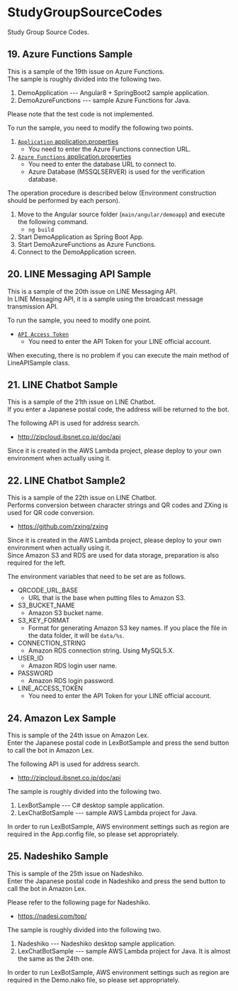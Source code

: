 # StudyGroupSourceCodes
Study Group Source Codes.

## 19. Azure Functions Sample
This is a sample of the 19th issue on Azure Functions.  
The sample is roughly divided into the following two.  
1. DemoApplication --- Angular8 + SpringBoot2 sample application.
2. DemoAzureFunctions --- sample Azure Functions for Java.

Please note that the test code is not implemented.

To run the sample, you need to modify the following two points.  
1. [`Application` application.properties](https://github.com/PUreatioCorp/StudyGroupSourceCodes/blob/master/19_AzureFunctions/DemoApplication/src/main/resources/application.properties)
   - You need to enter the Azure Functions connection URL.
2. [`Azure Functions` application.properties](https://github.com/PUreatioCorp/StudyGroupSourceCodes/blob/master/19_AzureFunctions/DemoAzureFunctions/src/main/resources/application.properties)
   - You need to enter the database URL to connect to.
   - Azure Database (MSSQLSERVER) is used for the verification database.

The operation procedure is described below (Environment construction should be performed by each person).  
1. Move to the Angular source folder (`main/angular/demoapp`) and execute the following command.
   - `ng build`
2. Start DemoApplication as Spring Boot App.
3. Start DemoAzureFunctions as Azure Functions.
4. Connect to the DemoApplication screen.

## 20. LINE Messaging API Sample
This is a sample of the 20th issue on LINE Messaging API.  
In LINE Messaging API, it is a sample using the broadcast message transmission API.

To run the sample, you need to modify one point.
- [`API Access Token`](https://github.com/PUreatioCorp/StudyGroupSourceCodes/blob/a4c4b80b9fab03a761db42cf67fc5ab1620e171b/20_LineMessagingAPISample/src/main/java/com/pureatio/line/api/sample/LineAPISample.java#L28)
  - You need to enter the API Token for your LINE official account.

When executing, there is no problem if you can execute the main method of LineAPISample class.

## 21. LINE Chatbot Sample
This is a sample of the 21th issue on LINE Chatbot.  
If you enter a Japanese postal code, the address will be returned to the bot.

The following API is used for address search.
- http://zipcloud.ibsnet.co.jp/doc/api

Since it is created in the AWS Lambda project, please deploy to your own environment when actually using it.

## 22. LINE Chatbot Sample2
This is a sample of the 22th issue on LINE Chatbot.  
Performs conversion between character strings and QR codes and ZXing is used for QR code conversion.
- https://github.com/zxing/zxing

Since it is created in the AWS Lambda project, please deploy to your own environment when actually using it.  
Since Amazon S3 and RDS are used for data storage, preparation is also required for the left.

The environment variables that need to be set are as follows.
- QRCODE_URL_BASE
  - URL that is the base when putting files to Amazon S3.
- S3_BUCKET_NAME
  - Amazon S3 bucket name.
- S3_KEY_FORMAT
  - Format for generating Amazon S3 key names. If you place the file in the data folder, it will be `data/%s`.
- CONNECTION_STRING
  - Amazon RDS connection string. Using MySQL5.X.
- USER_ID
  - Amazon RDS login user name.
- PASSWORD
  - Amazon RDS login password.
- LINE_ACCESS_TOKEN
  - You need to enter the API Token for your LINE official account.

## 24. Amazon Lex Sample
This is sample of the 24th issue on Amazon Lex.  
Enter the Japanese postal code in LexBotSample and press the send button to call the bot in Amazon Lex.

The following API is used for address search.
- http://zipcloud.ibsnet.co.jp/doc/api

The sample is roughly divided into the following two.  
1. LexBotSample --- C# desktop sample application.
2. LexChatBotSample --- sample AWS Lambda project for Java.

In order to run LexBotSample, AWS environment settings such as region are required in the App.config file, so please set appropriately.

## 25. Nadeshiko Sample
This is sample of the 25th issue on Nadeshiko.  
Enter the Japanese postal code in Nadeshiko and press the send button to call the bot in Amazon Lex.

Please refer to the following page for Nadeshiko.
- https://nadesi.com/top/

The sample is roughly divided into the following two.  
1. Nadeshiko --- Nadeshiko desktop sample application.
2. LexChatBotSample --- sample AWS Lambda project for Java. It is almost the same as the 24th one.

In order to run LexBotSample, AWS environment settings such as region are required in the Demo.nako file, so please set appropriately.
